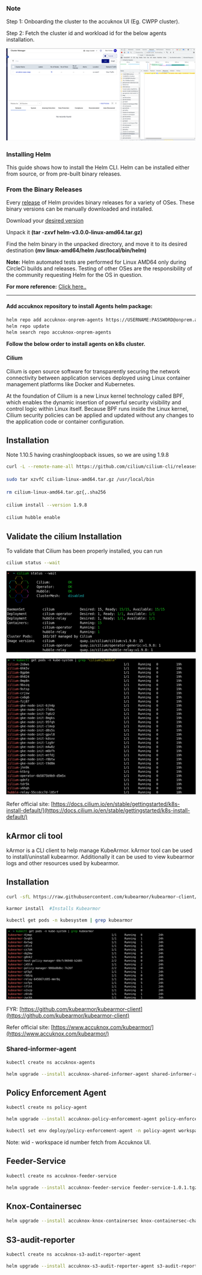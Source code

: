 ### Note

Step 1: Onboarding the cluster to the accuknox UI (Eg. CWPP cluster).

Step 2: Fetch the cluster id and workload id for the below agents installation.

![Alt](../images/onboard.png)

### Installing Helm
This guide shows how to install the Helm CLI. Helm can be installed either from source, or from pre-built binary releases.

### From the Binary Releases

Every [release](https://github.com/helm/helm/releases) of Helm provides binary releases for a variety of OSes. These binary versions can be manually downloaded and installed.

Download your [desired version](https://github.com/helm/helm/releases)

Unpack it <b>(tar -zxvf helm-v3.0.0-linux-amd64.tar.gz)</b>

Find the helm binary in the unpacked directory, and move it to its desired destination <b>(mv linux-amd64/helm /usr/local/bin/helm)</b>

<b>Note:</b> Helm automated tests are performed for Linux AMD64 only during CircleCi builds and releases. Testing of other OSes are the responsibility of the community requesting Helm for the OS in question.

<b>For more reference:</b> [Click here..](https://helm.sh/docs/intro/install/)

---

#### Add accuknox repository to install Agents helm package:

```sh
helm repo add accuknox-onprem-agents https://USERNAME:PASSWORD@onprem.accuknox.com/repository/accuknox-onprem-agents
helm repo update
helm search repo accuknox-onprem-agents
```

<b>Follow the below order to install agents on k8s cluster.</b>

#### Cilium

Cilium is open source software for transparently securing the network connectivity between application services deployed using Linux container management platforms like Docker and Kubernetes.

At the foundation of Cilium is a new Linux kernel technology called BPF, which enables the dynamic insertion of powerful security visibility and control logic within Linux itself. Because BPF runs inside the Linux kernel, Cilium security policies can be applied and updated without any changes to the application code or container configuration.

## Installation

Note 1.10.5 having crashingloopback issues, so we are using 1.9.8

```sh
curl -L --remote-name-all https://github.com/cilium/cilium-cli/releases/latest/download/cilium-linux-amd64.tar.gz{,.sha256sum} sha256sum --check cilium-linux-amd64.tar.gz.sha256sum

sudo tar xzvfC cilium-linux-amd64.tar.gz /usr/local/bin

rm cilium-linux-amd64.tar.gz{,.sha256

cilium install --version 1.9.8

cilium hubble enable
```
## Validate the cilium Installation

To validate that Cilium has been properly installed, you can run

```sh
cilium status --wait
```

![Alt](../images/cilium-status.png)

![Alt](../images/cilium-pods.png)

Refer official site: [https://docs.cilium.io/en/stable/gettingstarted/k8s-install-default/](https://docs.cilium.io/en/stable/gettingstarted/k8s-install-default/) 

## kArmor cli tool
kArmor is a CLI client to help manage KubeArmor.
kArmor tool can be used to install/uninstall kubearmor. Additionally it can be used to view kubearmor logs and other resources used by kubearmor.

## Installation

```sh
curl -sfL https://raw.githubusercontent.com/kubearmor/kubearmor-client/main/install.sh | sh
```
```sh
karmor install	#Installs Kubearmor
```

```sh
kubectl get pods -n kubesystem | grep kubearmor
```
![Alt](../images/kubearmor.png)

FYR: [https://github.com/kubearmor/kubearmor-client](https://github.com/kubearmor/kubearmor-client)

Refer official site: [https://www.accuknox.com/kubearmor/](https://www.accuknox.com/kubearmor/)

### Shared-informer-agent

```sh
kubectl create ns accuknox-agents
```

```sh
helm upgrade --install accuknox-shared-informer-agent shared-informer-agent-chart-1.0.1.tgz -n accuknox-agents
```

## Policy Enforcement Agent 

```sh
kubectl create ns policy-agent
```

```sh
helm upgrade --install accuknox-policy-enforcement-agent policy-enforcement-agent-1.0.1.tgz -n policy-agent
```

```sh
kubectl set env deploy/policy-enforcement-agent -n policy-agent workspace_id=<wid>
```

Note: wid - workspace id number fetch from Accuknox UI.

## Feeder-Service

```sh
kubectl create ns accuknox-feeder-service
```
```sh
helm upgrade --install accuknox-feeder-service feeder-service-1.0.1.tgz -n accuknox-feeder-service
```
## Knox-Containersec

```sh
helm upgrade --install accuknox-knox-containersec knox-containersec-chart-1.0.1.tgz -n accuknox-agents
```

## S3-audit-reporter

```sh
kubectl create ns accuknox-s3-audit-reporter-agent
```
```sh
helm upgrade --install accuknox-s3-audit-reporter-agent s3-audit-reporter-charts-1.0.1.tgz -n accuknox-s3-audit-reporter-agent
```
